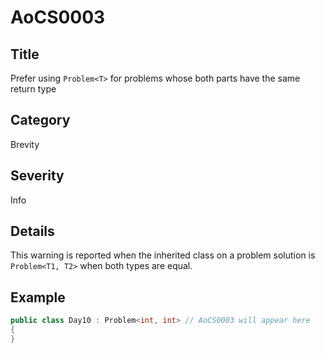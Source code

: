 # AoCS0003

## Title
Prefer using `Problem<T>` for problems whose both parts have the same return type

## Category
Brevity

## Severity
Info

## Details
This warning is reported when the inherited class on a problem solution is `Problem<T1, T2>` when both types are equal.

## Example
```csharp
public class Day10 : Problem<int, int> // AoCS0003 will appear here
{
}
```

